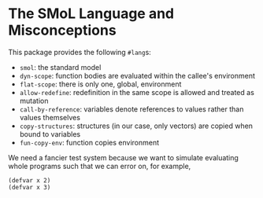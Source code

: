 # The SMoL Language and Misconceptions

This package provides the following `#lang`s:

- `smol`: the standard model
- `dyn-scope`: function bodies are evaluated within the callee's environment
- `flat-scope`: there is only one, global, environment
- `allow-redefine`: redefinition in the same scope is allowed and treated as mutation
- `call-by-reference`: variables denote references to values rather than values themselves
- `copy-structures`: structures (in our case, only vectors) are copied when bound to variables
- `fun-copy-env`: function copies environment

We need a fancier test system because we want to simulate evaluating whole programs such that
we can error on, for example,
```racket
(defvar x 2)
(defvar x 3)
```